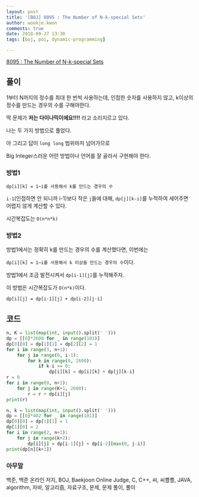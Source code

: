 ```yaml
---
layout: post
title: '[BOJ] 8095 : The Number of N-k-special Sets'
author: wookje.kwon
comments: true
date: 2018-09-27 13:30
tags: [boj, poi, dynamic-programming]

---
```


[8095 : The Number of N-k-special Sets](https://www.acmicpc.net/problem/8095)  

## 풀이

1부터 N까지의 정수를 최대 한 번씩 사용하는데, 인접한 숫자를 사용하지 않고, k이상의 정수를 만드는 경우의 수를 구해야한다.

딱 문제가 **저는 다이나믹이에요!!!!** 라고 소리지르고 있다.

나는 두 가지 방법으로 풀었다.

아 그리고 답이 `long long` 범위마저 넘어가므로

Big Integer스러운 어떤 방법이나 언어를 잘 골라서 구현해야 한다.

### 방법1

`dp[i][k] = 1~i를 사용해서 k를 만드는 경우의 수`  

`i-1`(인접하면 안 되니까 i-1)보다 작은 `j`들에 대해, `dp[j][k-i]`를 누적하여 세어주면 어렵지 않게 계산할 수 있다.

시간복잡도는 `O(n*n*k)`

### 방법2

방법1에서는 정확히 k를 만드는 경우의 수를 계산했다면, 이번에는

`dp[i][k] = 1~i를 사용해서 k 이상을 만드는 경우의 수`이다.

방법1에서 조금 발전시켜서 `dp[i-1][j]`를 누적해주자.

이 방법은 시간복잡도가 `O(n*k)`이다.

`dp[i][j] = dp[i-1][j] + dp[i-2][j-i]`

## 코드

```python
n, K = list(map(int, input().split(' ')))
dp = [[0]*2600 for _ in range(101)]
dp[0][0] = dp[1][1] = dp[2][2] = 1
for i in range(3, n+1):
    for j in range(0, i-1):
        for k in range(0, 2600):
            if k-i >= 0:
                dp[i][k] = dp[i][k] + dp[j][k-i]
r = 0
for i in range(0, n+1):
    for j in range(K+1, 2600):
        r = r + dp[i][j]
print(r)
```
```python
n, k = list(map(int, input().split(' ')))
dp = [[0]*402 for _ in range(101)]
dp[0][0] = dp[1][1] = 1
dp[1][0] = 2
for i in range(2, n+1):
    for j in range(k+2):
        dp[i][j] = dp[i-1][j] + dp[i-2][max(0, j-i)]
print(dp[n][k+1])
```  

### 아무말  
백준, 백준 온라인 저지, BOJ, Baekjoon Online Judge, C, C++, 씨, 씨쁠쁠, JAVA, algorithm, 자바, 알고리즘, 자료구조, 문제, 문제 풀이, 풀이
